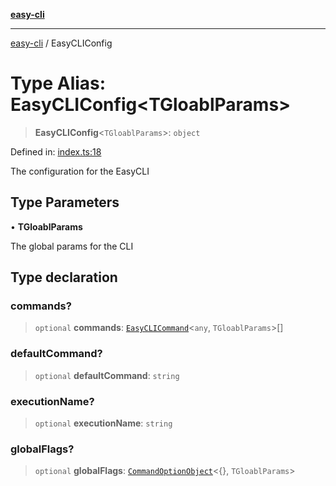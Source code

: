 [**easy-cli**](../README.md)

***

[easy-cli](../globals.md) / EasyCLIConfig

# Type Alias: EasyCLIConfig\<TGloablParams\>

> **EasyCLIConfig**\<`TGloablParams`\>: `object`

Defined in: [index.ts:18](https://github.com/patrickeaton/easy-cli/blob/74d97c3fa8c354b7b3193533a1494ff778ae7a99/src/index.ts#L18)

The configuration for the EasyCLI

## Type Parameters

• **TGloablParams**

The global params for the CLI

## Type declaration

### commands?

> `optional` **commands**: [`EasyCLICommand`](../classes/EasyCLICommand.md)\<`any`, `TGloablParams`\>[]

### defaultCommand?

> `optional` **defaultCommand**: `string`

### executionName?

> `optional` **executionName**: `string`

### globalFlags?

> `optional` **globalFlags**: [`CommandOptionObject`](CommandOptionObject.md)\<\{\}, `TGloablParams`\>
